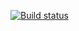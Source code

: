 [![Build status](https://ci.appveyor.com/api/projects/status/kr9cl9j86nc16r00?svg=true)](https://ci.appveyor.com/project/Burdada/selenide2)